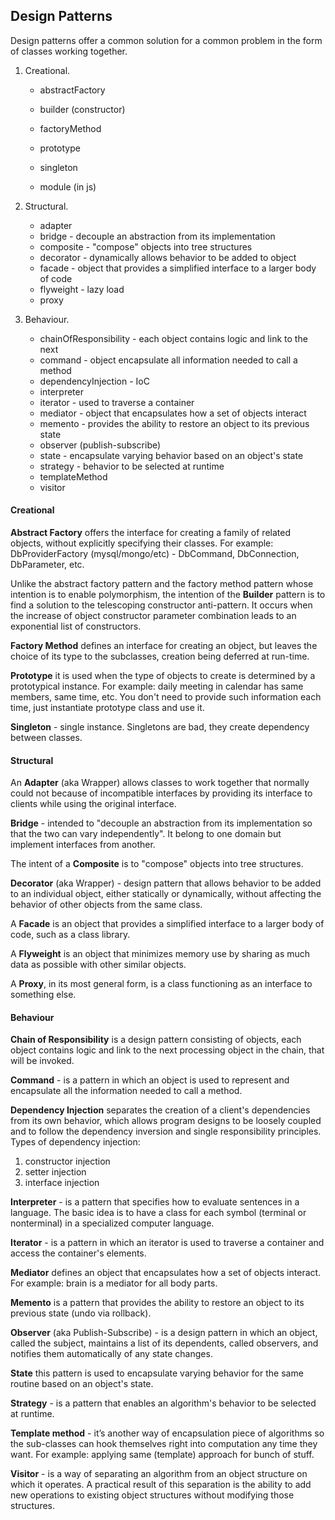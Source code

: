 Design Patterns
-

Design patterns offer a common solution for a common problem in the form of classes working together.

1. Creational.

    * abstractFactory
    * builder (constructor)
    * factoryMethod
    * prototype
    * singleton

    * module (in js)

2. Structural.

    * adapter
    * bridge - decouple an abstraction from its implementation
    * composite - "compose" objects into tree structures
    * decorator - dynamically allows behavior to be added to object
    * facade - object that provides a simplified interface to a larger body of code
    * flyweight - lazy load
    * proxy

3. Behaviour.

    * chainOfResponsibility - each object contains logic and link to the next
    * command - object encapsulate all information needed to call a method
    * dependencyInjection - IoC
    * interpreter
    * iterator - used to traverse a container
    * mediator - object that encapsulates how a set of objects interact
    * memento - provides the ability to restore an object to its previous state
    * observer (publish-subscribe)
    * state - encapsulate varying behavior based on an object's state
    * strategy - behavior to be selected at runtime
    * templateMethod
    * visitor

#### Creational

**Abstract Factory** offers the interface for creating a family of related objects,
without explicitly specifying their classes.
For example: DbProviderFactory (mysql/mongo/etc) - DbCommand, DbConnection, DbParameter, etc.

Unlike the abstract factory pattern and the factory method pattern
whose intention is to enable polymorphism,
the intention of the **Builder** pattern is to find a solution to the telescoping constructor anti-pattern.
It occurs when the increase of object constructor parameter combination
leads to an exponential list of constructors.

**Factory Method** defines an interface for creating an object,
but leaves the choice of its type to the subclasses,
creation being deferred at run-time.

**Prototype** it is used when the type of objects
to create is determined by a prototypical instance.
For example: daily meeting in calendar has same members, same time, etc.
You don't need to provide such information each time,
just instantiate prototype class and use it.

**Singleton** - single instance.
Singletons are bad, they create dependency between classes.

#### Structural

An **Adapter** (aka Wrapper) allows classes to work together
that normally could not because of incompatible interfaces
by providing its interface to clients while using the original interface.

**Bridge** - intended to "decouple an abstraction from its implementation
so that the two can vary independently".
It belong to one domain but implement interfaces from another.

The intent of a **Composite** is to "compose" objects into tree structures.

**Decorator** (aka Wrapper) - design pattern that allows behavior to be added
to an individual object, either statically or dynamically,
without affecting the behavior of other objects from the same class.

A **Facade** is an object that provides a simplified interface
to a larger body of code, such as a class library.

A **Flyweight** is an object that minimizes memory use
by sharing as much data as possible with other similar objects.

A **Proxy**, in its most general form,
is a class functioning as an interface to something else.

#### Behaviour

**Chain of Responsibility** is a design pattern consisting of objects,
each object contains logic and link to the next processing object in the chain,
that will be invoked.
 
**Command** - is a pattern in which an object is used to represent and encapsulate
all the information needed to call a method.

**Dependency Injection** separates the creation of a client's dependencies
from its own behavior, which allows program designs to be loosely coupled
and to follow the dependency inversion and single responsibility principles.
Types of dependency injection:
1) constructor injection
2) setter injection
3) interface injection

**Interpreter** - is a pattern that specifies how to evaluate sentences
in a language. The basic idea is to have a class
for each symbol (terminal or nonterminal) in a specialized computer language.

**Iterator** - is a pattern in which an iterator is used
to traverse a container and access the container's elements.

**Mediator** defines an object that encapsulates how a set of objects interact.
For example: brain is a mediator for all body parts.

**Memento** is a pattern that provides the ability to restore an object
to its previous state (undo via rollback).

**Observer** (aka Publish-Subscribe) - is a design pattern
in which an object, called the subject,
maintains a list of its dependents, called observers,
and notifies them automatically of any state changes.

**State** this pattern is used to encapsulate varying behavior
for the same routine based on an object's state.

**Strategy** - is a pattern that enables an algorithm's behavior
to be selected at runtime.

**Template method** - it’s another way of encapsulation piece of algorithms
so the sub-classes can hook themselves right into computation
any time they want.
For example: applying same (template) approach for bunch of stuff.

**Visitor** - is a way of separating an algorithm from an object structure
on which it operates. A practical result of this separation
is the ability to add new operations to existing object structures
without modifying those structures.
